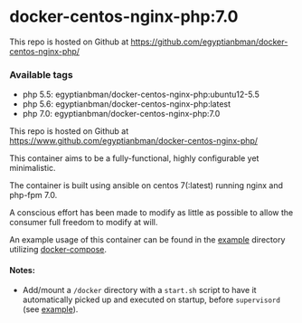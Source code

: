 # docker-centos-nginx-php:7.0

This repo is hosted on Github at https://github.com/egyptianbman/docker-centos-nginx-php/

### Available tags
- php 5.5: egyptianbman/docker-centos-nginx-php:ubuntu12-5.5
- php 5.6: egyptianbman/docker-centos-nginx-php:latest
- php 7.0: egyptianbman/docker-centos-nginx-php:7.0

This repo is hosted on Github at
https://www.github.com/egyptianbman/docker-centos-nginx-php/

This container aims to be a fully-functional, highly configurable yet minimalistic.

The container is built using ansible on centos 7(:latest) running nginx and php-fpm 7.0.

A conscious effort has been made to modify as little as possible to allow the consumer full freedom to modify at will.

An example usage of this container can be found in the [example](https://github.com/egyptianbman/docker-centos-nginx-php/tree/7.0/example) directory utilizing [docker-compose](https://docs.docker.com/compose/).

#### Notes:
- Add/mount a `/docker` directory with a `start.sh` script to have it automatically picked up and executed on startup, before `supervisord` (see [example](https://github.com/egyptianbman/docker-centos-nginx-php/tree/7.0/example)).
